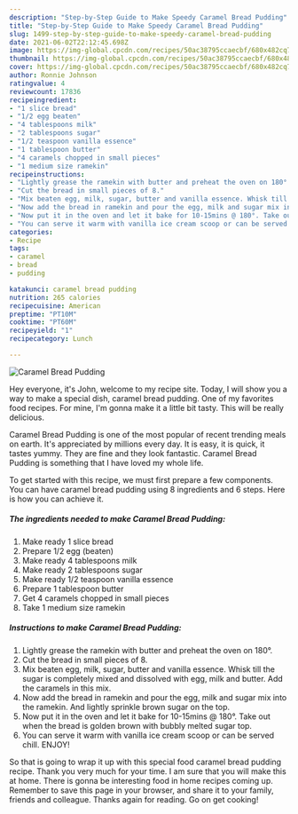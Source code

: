 ```yaml
---
description: "Step-by-Step Guide to Make Speedy Caramel Bread Pudding"
title: "Step-by-Step Guide to Make Speedy Caramel Bread Pudding"
slug: 1499-step-by-step-guide-to-make-speedy-caramel-bread-pudding
date: 2021-06-02T22:12:45.698Z
image: https://img-global.cpcdn.com/recipes/50ac38795ccaecbf/680x482cq70/caramel-bread-pudding-recipe-main-photo.jpg
thumbnail: https://img-global.cpcdn.com/recipes/50ac38795ccaecbf/680x482cq70/caramel-bread-pudding-recipe-main-photo.jpg
cover: https://img-global.cpcdn.com/recipes/50ac38795ccaecbf/680x482cq70/caramel-bread-pudding-recipe-main-photo.jpg
author: Ronnie Johnson
ratingvalue: 4
reviewcount: 17836
recipeingredient:
- "1 slice bread"
- "1/2 egg beaten"
- "4 tablespoons milk"
- "2 tablespoons sugar"
- "1/2 teaspoon vanilla essence"
- "1 tablespoon butter"
- "4 caramels chopped in small pieces"
- "1 medium size ramekin"
recipeinstructions:
- "Lightly grease the ramekin with butter and preheat the oven on 180°."
- "Cut the bread in small pieces of 8."
- "Mix beaten egg, milk, sugar, butter and vanilla essence. Whisk till the sugar is completely mixed and dissolved with egg, milk and butter. Add the caramels in this mix."
- "Now add the bread in ramekin and pour the egg, milk and sugar mix into the ramekin. And lightly sprinkle brown sugar on the top."
- "Now put it in the oven and let it bake for 10-15mins @ 180°. Take out when the bread is golden brown with bubbly melted sugar top."
- "You can serve it warm with vanilla ice cream scoop or can be served chill. ENJOY!"
categories:
- Recipe
tags:
- caramel
- bread
- pudding

katakunci: caramel bread pudding 
nutrition: 265 calories
recipecuisine: American
preptime: "PT10M"
cooktime: "PT60M"
recipeyield: "1"
recipecategory: Lunch

---
```



![Caramel Bread Pudding](https://img-global.cpcdn.com/recipes/50ac38795ccaecbf/680x482cq70/caramel-bread-pudding-recipe-main-photo.jpg)

Hey everyone, it's John, welcome to my recipe site. Today, I will show you a way to make a special dish, caramel bread pudding. One of my favorites food recipes. For mine, I'm gonna make it a little bit tasty. This will be really delicious.

Caramel Bread Pudding is one of the most popular of recent trending meals on earth. It's appreciated by millions every day. It is easy, it is quick, it tastes yummy. They are fine and they look fantastic. Caramel Bread Pudding is something that I have loved my whole life.




To get started with this recipe, we must first prepare a few components. You can have caramel bread pudding using 8 ingredients and 6 steps. Here is how you can achieve it.

<!--inarticleads1-->

##### The ingredients needed to make Caramel Bread Pudding:

1. Make ready 1 slice bread
1. Prepare 1/2 egg (beaten)
1. Make ready 4 tablespoons milk
1. Make ready 2 tablespoons sugar
1. Make ready 1/2 teaspoon vanilla essence
1. Prepare 1 tablespoon butter
1. Get 4 caramels chopped in small pieces
1. Take 1 medium size ramekin




<!--inarticleads2-->

##### Instructions to make Caramel Bread Pudding:

1. Lightly grease the ramekin with butter and preheat the oven on 180°.
1. Cut the bread in small pieces of 8.
1. Mix beaten egg, milk, sugar, butter and vanilla essence. Whisk till the sugar is completely mixed and dissolved with egg, milk and butter. Add the caramels in this mix.
1. Now add the bread in ramekin and pour the egg, milk and sugar mix into the ramekin. And lightly sprinkle brown sugar on the top.
1. Now put it in the oven and let it bake for 10-15mins @ 180°. Take out when the bread is golden brown with bubbly melted sugar top.
1. You can serve it warm with vanilla ice cream scoop or can be served chill. ENJOY!




So that is going to wrap it up with this special food caramel bread pudding recipe. Thank you very much for your time. I am sure that you will make this at home. There is gonna be interesting food in home recipes coming up. Remember to save this page in your browser, and share it to your family, friends and colleague. Thanks again for reading. Go on get cooking!

